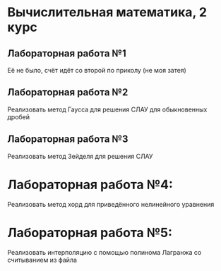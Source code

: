 # Вычислительная математика, 2 курс
## Лабораторная работа №1
Её не было, счёт идёт со второй по приколу (не моя затея)
## Лабораторная работа №2
Реализовать метод Гаусса для решения СЛАУ для обыкновенных дробей
## Лабораторная работа №3
Реализовать метод Зейделя для решения СЛАУ
# Лабораторная работа №4:
Реализовать метод хорд для приведённого нелинейного уравнения
# Лабораторная работа №5:
Реализовать интерполяцию с помощью полинома Лагранжа со считыванием из файла

